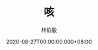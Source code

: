 ---
issue: 392
title: 咳
author: 林伯殷
language: 饒平
date: 2020-08-27T00:00:00.000+08:00
topic: 抒懷
difficulty: 2
wikidata: Q131449136
wikidata_link: https://www.wikidata.org/wiki/Q131449136
---